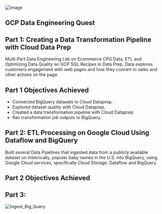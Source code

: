 ![image](https://user-images.githubusercontent.com/100870737/208819338-4d3d2388-7a09-4231-84f1-0ea1e2a54fe3.png)


## GCP Data Engineering Quest

## Part 1: Creating a Data Transformation Pipeline with Cloud Data Prep
Multi-Part Data Engineering Lab on Ecommerce CPG Data, ETL and Optimizing Data Quality w/ GCP SQL Recipes in Data Prep. Data explores customers engagement with web pages and how they convert to sales and other actions on the page.
 ## Part 1 Objectives Achieved
  * Connected BigQuery datasets to Cloud Dataprep.
  * Explored dataset quality with Cloud Dataprep.
  * Created a data transformation pipeline with Cloud Dataprep.
  * Ran transformation job outputs to BigQuery.
  
## Part 2: ETL Processing on Google Cloud Using Dataflow and BigQuery
Built several Data Pipelines that ingested data from a publicly available dataset on historically, popular baby names in the U.S. into BigQuery, using Google Cloud services, specifically Cloud Storage, Dataflow
and BigQuery.
 ## Part 2 Objectives Achieved


## Part 3:
![Ingest_Big_Query](https://user-images.githubusercontent.com/100870737/209057449-9629851b-6837-4986-908b-d15f03ba263e.PNG)

